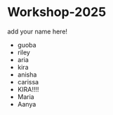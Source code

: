 # Workshop-2025

add your name here!
- guoba
- riley
- aria
- kira
- anisha
- carissa
- KIRA!!!!
- Maria
- Aanya